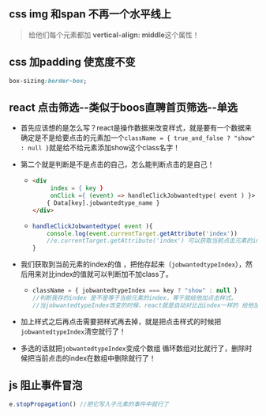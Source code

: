 ## css img 和span 不再一个水平线上
> 给他们每个元素都加 **vertical-align: middle**这个属性！
## css 加padding 使宽度不变
```css
box-sizing:border-box;
```

## react 点击筛选--类似于boos直聘首页筛选--单选

- 首先应该想的是怎么写？react是操作数据来改变样式，就是要有一个数据来确定是不是给要点击的元素加一个`className = { true_and_false ? "show" : null }`就是给不给元素添加show这个class名字！

- 第二个就是判断是不是点击的自己，怎么能判断点击的是自己！

  - ```html
    <div 
         index = { key } 
         onClick ={ (event) => handleClickJobwantedtype( event ) }>
        { Data[key].jobwantedtype_name }
    </div>
    ```

  - ```js
    handleClickJobwantedtype( event ){
    	console.log(event.currentTarget.getAttribute('index'))
        //e.currentTarget.getAttribute('index') 可以获取当前点击元素的index值
    }
    ```

- 我们获取到当前元素的index的值 ，把他存起来（`jobwantedtypeIndex`），然后用来对比index的值就可以判断加不加class了。

  - ```js
    className = { jobwantedtypeIndex === key ? "show" : null } 
    //判断我存的index 是不是等于当前元素的index，等于就给他加点击样式。
    //当jobwantedtypeIndex改变的时候，react就是自动对比出index一样的 给他加上样式
    ```

- 加上样式之后再点击需要把样式再去掉，就是把点击样式的时候把`jobwantedtypeIndex`清空就行了！

- 多选的话就把`jobwantedtypeIndex`变成个数组 循环数组对比就行了，删除时候把当前点击的index在数组中删除就行了！

## js 阻止事件冒泡

```js
e.stopPropagation() //把它写入子元素的事件中就行了
```

